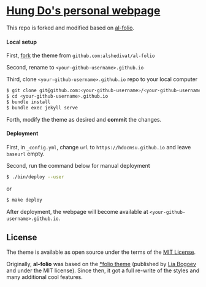 # [Hung Do's personal webpage](https://hdocmsu.github.io/)

This repo is forked and modified based on [al-folio](https://github.com/alshedivat/al-folio).

#### Local setup

First, [fork](https://guides.github.com/activities/forking/) the theme from `github.com:alshedivat/al-folio`

Second, rename to `<your-github-username>.github.io`

Third, clone `<your-github-username>.github.io` repo to your local computer

```bash
$ git clone git@github.com:<your-github-username>/<your-github-username>.github.io.git
$ cd <your-github-username>.github.io
$ bundle install
$ bundle exec jekyll serve
```

Forth, modify the theme as desired and **commit** the changes.

#### Deployment

First, in `_config.yml`, change `url` to `https://hdocmsu.github.io` and leave `baseurl` empty.

Second, run the command below for manual deployment

```bash
$ ./bin/deploy --user
```

or

```bash
$ make deploy
```

After deployment, the webpage will become available at `<your-github-username>.github.io`.

## License

The theme is available as open source under the terms of the [MIT License](https://opensource.org/licenses/MIT).

Originally, **al-folio** was based on the [\*folio theme](https://github.com/bogoli/-folio) (published by [Lia Bogoev](http://liabogoev.com) and under the MIT license).
Since then, it got a full re-write of the styles and many additional cool features.
